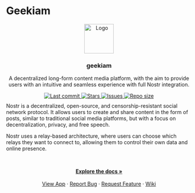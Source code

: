 # Geekiam

<div align="center">
  <a href="https://geekiam.io">
    <img src="https://res.cloudinary.com/geekiam-io/image/upload/v1612480367/Brand/icon.png" alt="Logo" width="80" height="80">
  </a>

<h3 align="center">geekiam</h3>
  <p align="center">
  A decentralized long-form content media platform, with the aim to provide users with an intuitive and seamless 
experience with full Nostr integration.
</p>
</div>
<div align="center">
    <a href="https://github.com/geekiam/app/pulse">
      <img alt="Last commit" src="https://img.shields.io/github/last-commit/geekiam/app?style=for-the-badge&logo=starship&color=8bd5ca&logoColor=D9E0EE&labelColor=302D41"/>
    </a>
    <a href="https://github.com/geekiam/app/stargazers">
      <img alt="Stars" src="https://img.shields.io/github/stars/geekiam/app?style=for-the-badge&logo=starship&color=FFAC1C&logoColor=D9E0EE&labelColor=302D41" />
    </a>
    <a href="https://github.com/geekiam/app/issues">
      <img alt="Issues" src="https://img.shields.io/github/issues/geekiam/app?style=for-the-badge&logo=bilibili&color=F5E0DC&logoColor=D9E0EE&labelColor=302D41" />
    </a>
    <a href="https://github.com/geekiam/app">
      <img alt="Repo size" src="https://img.shields.io/github/repo-size/geekiam/app?color=%23FFAC1C&label=SIZE&logo=codesandbox&style=for-the-badge&logoColor=D9E0EE&labelColor=302D41" />
    </a>
</div>



<p style="text-align: left;margin-top: 10px;">
Nostr is a decentralized, open-source, and censorship-resistant social network protocol. It allows users to create and 
share content in the form of posts, similar to traditional social media platforms, but with a focus on decentralization, 
privacy, and free speech. 
</p>
<p style="text-align: left">
Nostr uses a relay-based architecture, where users can choose which relays they want to connect to, allowing them to 
control their own data and online presence.
</p>
<br />
  <p align="center">
    <a href="https://github.com/geekiam/app/wiki"><strong>Explore the docs »</strong></a>
    <br />
    <br />
    <a href="https://geekiam.app">View App</a>
    ·
    <a href="https://github.com/geekiam/app/issues">Report Bug</a>
    ·
    <a href="https://github.com/geekiam/app/issues">Request Feature</a>
    ·
    <a href="https://github.com/geekiam/app/wiki">Wiki</a>
  </p>
</div>
